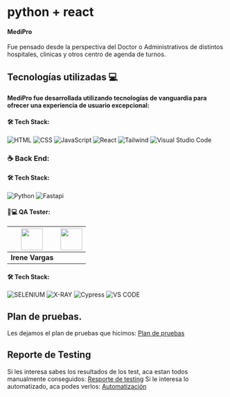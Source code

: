 # python + react

#### **MediPro**

Fue pensado desde la perspectiva del Doctor o Administrativos de distintos hospitales, clinicas y otros centro de agenda de turnos.

## Tecnologías utilizadas 💻

#### **MediPro** fue desarrollada utilizando tecnologías de vanguardia para ofrecer una experiencia de usuario excepcional:


 #### 🛠️ Tech Stack:
 
![HTML](https://img.shields.io/badge/HTML-E34F26?style=for-the-badge&logo=HTML5&logoColor=white) ![CSS](https://img.shields.io/badge/CSS-E34F26?style=for-the-badge&logo=CSS&logoColor=white) ![JavaScript](https://img.shields.io/badge/JS-E34F26?style=for-the-badge&logo=javascripts&logoColor=white) ![React](https://img.shields.io/badge/react-E34F26?style=for-the-badge&logo=react&logoColor=white) ![Tailwind](https://img.shields.io/badge/tailwind-E34F26?style=for-the-badge&logo=tailwind&logoColor=white) ![Visual Studio Code](https://img.shields.io/badge/Visual_Studio_Code-22A7F2?style=for-the-badge&logo=Visual%20studio&logoColor=white) 


### ☕ Back End:


  #### 🛠️ Tech Stack:
 ![Python](https://img.shields.io/badge/Python-green?style=for-the-badge&logo=python) 
 ![Fastapi](https://img.shields.io/badge/Fastapi-green?style=for-the-badge&logo=fastapi)
 

  #### 🧑💻 QA Tester:


| <img src="https://www.nicepng.com/png/full/128-1280406_user-icon-png.png" width=50> | <img src="https://www.nicepng.com/png/full/128-1280406_user-icon-png.png" width=50> |
|:---:|:---:|
|  **Irene Vargas**|

#### 🛠️ Tech Stack:

![SELENIUM](https://img.shields.io/badge/-SELENIUM-blue?style=for-the-badge&logo=selenium&logoColor=white)
![X-RAY](https://img.shields.io/badge/-XRAY-blue?style=for-the-badge&logo=xray&logoColor=white)
![Cypress](https://img.shields.io/badge/-CYPRESS-blue?style=for-the-badge&logo=xray&logoColor=white)
![VS CODE](https://img.shields.io/badge/-VS%20CODE-blueviolet?style=for-the-badge&logo=Visual%20studio&logoColor=white)


## Plan de pruebas.

Les dejamos el plan de pruebas que hicimos: [Plan de pruebas](https://drive.google.com/file/d/19RC2hWhgYBs1E_aTS-wkyJf6VIszmXBc/view?usp=sharing)

## Reporte de Testing

Si les interesa sabes los resultados de los test, aca estan todos manualmente conseguidos: [Resporte de testing](https://drive.google.com/file/d/1o_j1ULVJgFDUfFvMr4HpG7EvU3uRfq_c/view?usp=sharing)
Si le interesa lo automatizado, aca podes verlos: [Automatización](https://youtu.be/VZxNJyEl2yM) 
